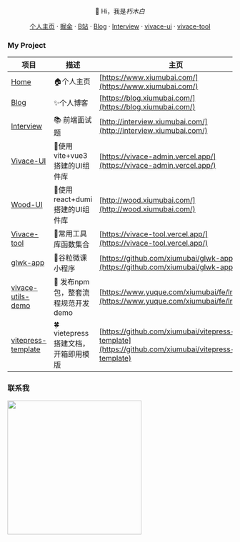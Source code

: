 <p align="center">👋 Hi，我是<i>朽木白</i></p>

<p align="center">
  <a href="https://www.xiumubai.com/" target="_black">个人主页</a>
  ·
  <a href="https://juejin.cn/user/430664288573789/posts" target="_black">掘金</a>
  ·
  <a href="https://space.bilibili.com/511605498?spm_id_from=333.337.search-card.all.click" target="_black">B站</a>
  ·
  <a href="https://blog.xiumubai.com/" target="_black">Blog</a>
  ·
  <a href="http://interview.xiumubai.com/" target="_black">Interview</a>
  ·
  <a href="https://vivace-admin.vercel.app/" target="_black">vivace-ui</a>
  ·
  <a href="https://vivace-tool.vercel.app/" target="_black">vivace-tool</a>
</p>

### My Project

| 项目  | 描述  | 主页  | Star |
| --- | --- | --- | --- |
| <a href="https://github.com/xiumubai/me" target="_blank">Home</a> | 🏠个人主页 | [https://www.xiumubai.com/](https://www.xiumubai.com/)  |  <img src="https://img.shields.io/github/stars/xiumubai/me"/>   |
| [Blog](https://github.com/xiumubai/vivace-doc) | ✨个人博客 | [https://blog.xiumubai.com/](https://blog.xiumubai.com/)  |  <img src="https://img.shields.io/github/stars/xiumubai/vivace-doc"/>   |
| [Interview](https://github.com/xiumubai/interview-doc) | 📚 前端面试题 | [http://interview.xiumubai.com/](http://interview.xiumubai.com/)  |  <img src="https://img.shields.io/github/stars/xiumubai/interview-doc"/>   |
| [Vivace-UI](https://github.com/xiumubai/vivace-ui) | 🌻使用vite+vue3搭建的UI组件库 | [https://vivace-admin.vercel.app/](https://vivace-admin.vercel.app/)  |  <img src="https://img.shields.io/github/stars/xiumubai/vivace-ui"/>   |
| [Wood-UI](https://github.com/xiumubai/wood-ui) | 🌻使用react+dumi搭建的UI组件库 | [http://wood.xiumubai.com/](http://wood.xiumubai.com/)  |  <img src="https://img.shields.io/github/stars/xiumubai/wood-ui"/>   |
| [Vivace-tool](https://github.com/xiumubai/vivace-tool) | 🔨常用工具库函数集合 | [https://vivace-tool.vercel.app/](https://vivace-tool.vercel.app/)  |  <img src="https://img.shields.io/github/stars/xiumubai/vivace-tool"/>   |
| [glwk-app](https://github.com/xiumubai/glwk-app) | 🍭谷粒微课小程序 | [https://github.com/xiumubai/glwk-app](https://github.com/xiumubai/glwk-app)  |  <img src="https://img.shields.io/github/stars/xiumubai/glwk-app"/>   |
| [vivace-utils-demo](https://github.com/xiumubai/vivace-utils-demo) | 🥭 发布npm包，整套流程规范开发demo | [https://www.yuque.com/xiumubai/fe/lrnuv3](https://www.yuque.com/xiumubai/fe/lrnuv3)  |  <img src="https://img.shields.io/github/stars/xiumubai/vivace-utils-demo"/>   |
| [vitepress-template](https://github.com/xiumubai/vitepress-template) | 🍀 vietepress搭建文档，开箱即用模版 | [https://github.com/xiumubai/vitepress-template](https://github.com/xiumubai/vitepress-template)  |  <img src="https://img.shields.io/github/stars/xiumubai/vitepress-template"/>   |




<!--[![xiumubai github stats](https://github-readme-stats.vercel.app/api?username=xiumubai&show_icons=true)](https://github.com/anuraghazra/github-readme-stats)-->

<!-- <img src="https://github-readme-stats.vercel.app/api/top-langs/?username=xiumubai&theme=radical"> -->

### 联系我

<img src="https://files.mdnice.com/user/15628/9c4b3d01-88a7-4866-877b-35f89eeaa552.jpg" width="300px"  height="300px"/>
